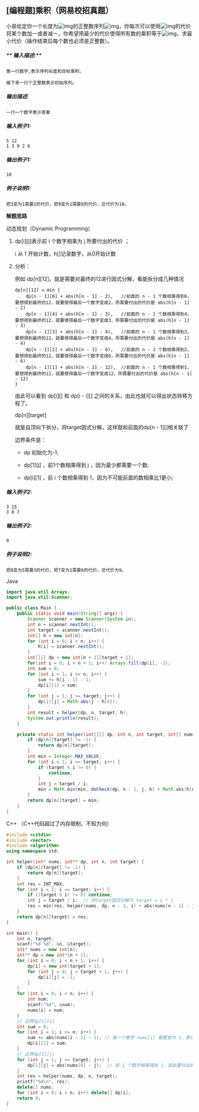 ## [编程题]乘积（网易校招真题）

小易给定你一个长度为![img](https://www.nowcoder.com/equation?tex=%5Cmathit%20n)的正整数序列![img](https://www.nowcoder.com/equation?tex=A_%7Bi%7D)，你每次可以使用![img](https://www.nowcoder.com/equation?tex=%5Ctext%201)的代价将某个数加一或者减一，你希望用最少的代价使得所有数的乘积等于![img](https://www.nowcoder.com/equation?tex=%5Cmathit%20B)，求最小代价（操作结束后每个数也必须是正整数）。

##### ** 输入描述:**

```
第一行数字,表示序列长度和目标乘积。

接下来一行个正整数表示初始序列。
```

##### **输出描述:**

```
一行一个数字表示答案
```

##### **输入例子1:**

```
5 12
1 3 9 2 6
```

##### **输出例子1:**

```
10
```

##### **例子说明1:**

```
把3变为1需要2的代价，把9变为1需要8的代价，总代价为10。
```



**解题思路**

动态规划（Dynamic Programming）

1. dp\[i][j]表示前 i 个数字相乘为 j 所要付出的代价 ；

    i 从 1 开始计数，h[]记录数字，从0开始计数



2. 分析：

    例如 dp\[n][12]，就是需要对最终的12进行因式分解，看能拆分成几种情况

    ```
    dp[n][12] = min {
    	dp[n - 1][6] + abs(h[n - 1] - 2),   //前面的 n - 1 个数相乘得到6，要想得到最终的12，就要使得最后一个数字变成2，所需要付出的代价是 abs(h[n - 1] - 2)
    	dp[n - 1][4] + abs(h[n - 1] - 3),   //前面的 n - 1 个数相乘得到4，要想得到最终的12，就要使得最后一个数字变成3，所需要付出的代价是 abs(h[n - 1] - 3)
    	dp[n - 1][3] + abs(h[n - 1] - 4),   //前面的 n - 1 个数相乘得到3，要想得到最终的12，就要使得最后一个数字变成4，所需要付出的代价是 abs(h[n - 1] - 4)
    	dp[n - 1][2] + abs(h[n - 1] - 6),   //前面的 n - 1 个数相乘得到2，要想得到最终的12，就要使得最后一个数字变成6，所需要付出的代价是 abs(h[n - 1] - 6)
    	dp[n - 1][1] + abs(h[n - 1] - 12),  //前面的 n - 1 个数相乘得到1，要想得到最终的12，就要使得最后一个数字变成12，所需要付出的代价是 abs(h[n - 1] - 12)
    }
    ```

    由此可以看到 dp\[i][] 和 dp\[i - i][] 之间的关系，由此也就可以得出状态转移方程了。

    dp\[n][target]

    就是自顶向下拆分，将target因式分解，这样就和前面的dp\[n - 1][]相关联了

    边界条件是：

    - dp 初始化为-1;

    - dp\[1][j] ，前1个数相乘得到 j ，因为最少都需要一个数;
    - dp\[i][1] ，前 i 个数相乘得到 1，因为不可能前面的数相乘比1更小;

##### **输入例子2:**

```
3 15
3 8 7
```

##### **输出例子2:**

```
9
```

##### **例子说明2:**

```
把8变为5需要3的代价，把7变为1需要6的代价，总代价为9。
```



Java

```java
import java.util.Arrays;
import java.util.Scanner;

public class Main {
    public static void main(String[] args) {
        Scanner scanner = new Scanner(System.in);
        int n = scanner.nextInt();
        int target = scanner.nextInt();
        int[] h = new int[n];
        for (int i = 0; i < n; i++) {
            h[i] = scanner.nextInt();
        }
        int[][] dp = new int[n + 1][target + 1];
        for(int i = 0; i < n + 1; i++) Arrays.fill(dp[i], -1);
        int sum = 0;
        for (int i = 1; i <= n; i++) {
            sum += h[i - 1] - 1;
            dp[i][1] = sum;
        }
        for (int j = 1; j <= target; j++) {
            dp[1][j] = Math.abs(j - h[0]);
        }
        int result = helper(dp, n, target, h);
        System.out.println(result);
    }

    private static int helper(int[][] dp, int n, int target, int[] nums) {
        if (dp[n][target] != -1) {
            return dp[n][target];
        }
        int min = Integer.MAX_VALUE;
        for (int i = 1; i <= target; i++) {
            if (target % i != 0) {
                continue;
            }
            int j = target / i;
            min = Math.min(min, doCheck(dp, n - 1, j, h) + Math.abs(h[n - 1] - i));
        }
        return dp[n][target] = min;
    }
}
```

C++ （C++代码超过了内存限制，不知为何）

```cpp
#include <cstdio>
#include <vector>
#include <algorithm>
using namespace std;

int helper(int* nums, int** dp, int n, int target) {
    if (dp[n][target] != -1) {
        return dp[n][target];
    }
    int res = INT_MAX;
    for (int i = 1; i <= target; i++) {
        if ((target % i) != 0) continue;
        int j = target / i;  // 将target因式分解为 target = i * j
        res = min(res, helper(nums, dp, n - 1, i) + abs(nums[n - 1] - j));  // 前 n-1 个数相乘得到 i, 最后一个数 nums[n - 1] 变成 j
    }
    return dp[n][target] = res;
}

int main() {
    int n, target;
    scanf("%d %d", &n, &target);
    int* nums = new int[n];
    int** dp = new int*[n + 1];
    for (int i = 0; i < n + 1; i++) {
        dp[i] = new int[target + 1];
        for (int j = 0; j < target + 1; j++) {
            dp[i][j] = -1;
        }
    }
    for (int i = 0; i < n; i++) {
        int num;
        scanf("%d", &num);
        nums[i] = num;
    }
    // 边界dp[i][1]
    int sum = 0;
    for (int i = 1; i <= n; i++) {
        sum += abs(nums[i - 1] - 1); // 每一个数字 nums[i] 都要变为 1，累计代价和
        dp[i][1] = sum;
    }
    // 边界dp[1][j]
    for (int j = 1; j <= target; j++) {
        dp[1][j] = abs(nums[0] - j);  // 前 1 个数字相乘得到 j，因此要付出的代价为abs(nums[0] - j)
    }
    int res = helper(nums, dp, n, target);
    printf("%d\n", res);
    delete[] nums;
    for (int i = 0; i < n; i++) delete[] dp[i];
    return 0;
}
```

